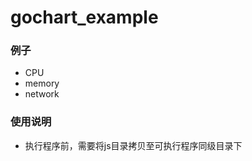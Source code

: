 # gochart_example


### 例子

  - CPU
  - memory
  - network

### 使用说明

  - 执行程序前，需要将js目录拷贝至可执行程序同级目录下
